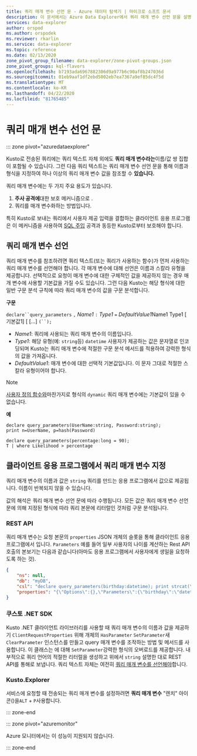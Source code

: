 ```yaml
---
title: 쿼리 매개 변수 선언 문 - Azure 데이터 탐색기 | 마이크로 소프트 문서
description: 이 문서에서는 Azure Data Explorer에서 쿼리 매개 변수 선언 문을 설명합니다.
services: data-explorer
author: orspod
ms.author: orspodek
ms.reviewer: rkarlin
ms.service: data-explorer
ms.topic: reference
ms.date: 02/13/2020
zone_pivot_group_filename: data-explorer/zone-pivot-groups.json
zone_pivot_groups: kql-flavors
ms.openlocfilehash: b7193ada6967882306d9a977b6c90af8b247036d
ms.sourcegitcommit: 01eb9aaf1df2ebd5002eb7ea7367a9ef85dc4f5d
ms.translationtype: MT
ms.contentlocale: ko-KR
ms.lasthandoff: 04/22/2020
ms.locfileid: "81765485"
---
```

# <a name="query-parameters-declaration-statement"></a>쿼리 매개 변수 선언 문

::: zone pivot="azuredataexplorer"

Kusto로 전송된 쿼리에는 쿼리 텍스트 자체 외에도 **쿼리 매개 변수라는**이름/값 쌍 집합이 포함될 수 있습니다. 그런 다음 쿼리 텍스트는 쿼리 매개 변수 선언 문을 통해 이름과 형식을 지정하여 하나 이상의 쿼리 매개 변수 값을 참조할 수 **있습니다.**

쿼리 매개 변수에는 두 가지 주요 용도가 있습니다.

1. **주사 공격에**대한 보호 메커니즘으로 .
2. 쿼리를 매개 변수화하는 방법입니다.

특히 Kusto로 보내는 쿼리에서 사용자 제공 입력을 결합하는 클라이언트 응용 프로그램은 이 메커니즘을 사용하여 [SQL 주입](https://en.wikipedia.org/wiki/SQL_injection) 공격과 동등한 Kusto로부터 보호해야 합니다.

## <a name="declaring-query-parameters"></a>쿼리 매개 변수 선언

쿼리 매개 변수를 참조하려면 쿼리 텍스트(또는 쿼리가 사용하는 함수)가 먼저 사용하는 쿼리 매개 변수를 선언해야 합니다. 각 매개 변수에 대해 선언은 이름과 스칼라 유형을 제공합니다. 선택적으로 요청이 매개 변수에 대한 구체적인 값을 제공하지 않는 경우 매개 변수에 사용할 기본값을 가질 수도 있습니다. 그런 다음 Kusto는 해당 형식에 대한 일반 구문 분석 규칙에 따라 쿼리 매개 변수의 값을 구문 분석합니다.

**구문**

`declare``query_parameters` `,` *Name1* `:` *Type1* `=` *DefaultValue1*Name1 Type1 [ 기본값1] [ [...] `(``);`

* *Name1*: 쿼리에 사용되는 쿼리 매개 변수의 이름입니다.
* *Type1*: 해당 유형(예: `string`등) `datetime` 사용자가 제공하는 값은 문자열로 인코딩되며 Kusto는 쿼리 매개 변수에 적절한 구문 분석 메서드를 적용하여 강력한 형식의 값을 가져옵니다.
* *DefaultValue1*: 매개 변수에 대한 선택적 기본값입니다. 이 문자 그대로 적절한 스칼라 유형이어야 합니다.

> [!NOTE]
> [사용자 정의 함수와](functions/user-defined-functions.md)마찬가지로 형식의 `dynamic` 쿼리 매개 변수에는 기본값이 있을 수 없습니다.

**예**

```kusto
declare query_parameters(UserName:string, Password:string);
print n=UserName, p=hash(Password)
```

```kusto
declare query_parameters(percentage:long = 90);
T | where Likelihood > percentage
```

## <a name="specifying-query-parameters-in-a-client-application"></a>클라이언트 응용 프로그램에서 쿼리 매개 변수 지정

쿼리 매개 변수의 이름과 값은 `string` 쿼리를 만드는 응용 프로그램에서 값으로 제공됩니다. 이름이 반복되지 않을 수 있습니다.

값의 해석은 쿼리 매개 변수 선언 문에 따라 수행됩니다. 모든 값은 쿼리 매개 변수 선언 문에 의해 지정된 형식에 따라 쿼리 본문에 리터럴인 것처럼 구문 분석됩니다.

### <a name="rest-api"></a>REST API

쿼리 매개 변수는 요청 본문의 `properties` JSON 개체의 슬롯을 통해 클라이언트 응용 프로그램에서 입니다. `Parameters` 예를 들어 일부 사용자의 나이를 계산하는 Rest API 호출의 본보기는 다음과 같습니다(아마도 응용 프로그램에서 사용자에게 생일을 요청하도록 하는 것).

``` json
{
    "ns": null,
    "db": "myDB",
    "csl": "declare query_parameters(birthday:datetime); print strcat(\"Your age is: \", tostring(now() - birthday))",
    "properties": "{\"Options\":{},\"Parameters\":{\"birthday\":\"datetime(1970-05-11)\",\"courses\":\"dynamic(['Java', 'C++'])\"}}"
}
```

### <a name="kusto-net-sdk"></a>쿠스토 .NET SDK

Kusto .NET 클라이언트 라이브러리를 사용할 때 쿼리 매개 변수의 이름과 값을 제공하기 `ClientRequestProperties` 위해 개체의 `HasParameter` `SetParameter`새 `ClearParameter` 인스턴스를 만들고 query 매개 변수를 조작하는 방법 및 메서드를 사용합니다. 이 클래스는 에 대해 `SetParameter`강력한 형식의 오버로드를 제공합니다. 내부적으로 쿼리 언어의 적절한 리터럴을 생성하고 위에서 `string` 설명한 대로 REST API를 통해로 보냅니다. 쿼리 텍스트 자체는 여전히 [쿼리 매개 변수를 선언해야](#declaring-query-parameters)합니다.

### <a name="kustoexplorer"></a>Kusto.Explorer

서비스에 요청할 때 전송되는 쿼리 매개 변수를 설정하려면 **쿼리 매개 변수** "렌치" 아이콘()을`ALT` + `P`사용합니다.

::: zone-end

::: zone pivot="azuremonitor"

Azure 모니터에서는 이 성능이 지원되지 않습니다.

::: zone-end

